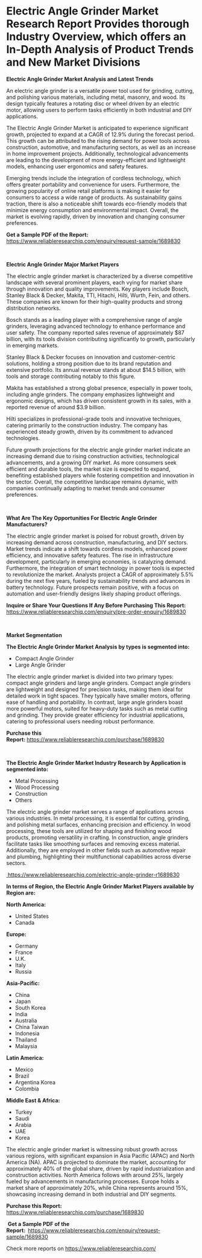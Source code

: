 <p><h1>Electric Angle Grinder Market Research Report Provides thorough Industry Overview, which offers an In-Depth Analysis of Product Trends and New Market Divisions</h1></p><p><strong>Electric Angle Grinder Market Analysis and Latest Trends</strong></p>
<p><p>An electric angle grinder is a versatile power tool used for grinding, cutting, and polishing various materials, including metal, masonry, and wood. Its design typically features a rotating disc or wheel driven by an electric motor, allowing users to perform tasks efficiently in both industrial and DIY applications.</p><p>The Electric Angle Grinder Market is anticipated to experience significant growth, projected to expand at a CAGR of 12.9% during the forecast period. This growth can be attributed to the rising demand for power tools across construction, automotive, and manufacturing sectors, as well as an increase in home improvement projects. Additionally, technological advancements are leading to the development of more energy-efficient and lightweight models, enhancing user ergonomics and safety features.</p><p>Emerging trends include the integration of cordless technology, which offers greater portability and convenience for users. Furthermore, the growing popularity of online retail platforms is making it easier for consumers to access a wide range of products. As sustainability gains traction, there is also a noticeable shift towards eco-friendly models that minimize energy consumption and environmental impact. Overall, the market is evolving rapidly, driven by innovation and changing consumer preferences.</p></p>
<p><strong>Get a Sample PDF of the Report:&nbsp;</strong> <a href="https://www.reliableresearchiq.com/enquiry/request-sample/1689830?utm_campaign=2953&utm_medium=2&utm_source=Github&utm_content=ia&utm_term=06032025&utm_id=electric-angle-grinder">https://www.reliableresearchiq.com/enquiry/request-sample/1689830</a></p>
<p>&nbsp;</p>
<p><strong>Electric Angle Grinder Major Market Players</strong></p>
<p><p>The electric angle grinder market is characterized by a diverse competitive landscape with several prominent players, each vying for market share through innovation and quality improvements. Key players include Bosch, Stanley Black & Decker, Makita, TTI, Hitachi, Hilti, Wurth, Fein, and others. These companies are known for their high-quality products and strong distribution networks.</p><p>Bosch stands as a leading player with a comprehensive range of angle grinders, leveraging advanced technology to enhance performance and user safety. The company reported sales revenue of approximately $87 billion, with its tools division contributing significantly to growth, particularly in emerging markets.</p><p>Stanley Black & Decker focuses on innovation and customer-centric solutions, holding a strong position due to its brand reputation and extensive portfolio. Its annual revenue stands at about $14.5 billion, with tools and storage contributing notably to this figure.</p><p>Makita has established a strong global presence, especially in power tools, including angle grinders. The company emphasizes lightweight and ergonomic designs, which has driven consistent growth in its sales, with a reported revenue of around $3.9 billion.</p><p>Hilti specializes in professional-grade tools and innovative techniques, catering primarily to the construction industry. The company has experienced steady growth, driven by its commitment to advanced technologies.</p><p>Future growth projections for the electric angle grinder market indicate an increasing demand due to rising construction activities, technological advancements, and a growing DIY market. As more consumers seek efficient and durable tools, the market size is expected to expand, benefiting established players while fostering competition and innovation in the sector. Overall, the competitive landscape remains dynamic, with companies continually adapting to market trends and consumer preferences.</p></p>
<p>&nbsp;</p>
<p><strong>What Are The Key Opportunities For Electric Angle Grinder Manufacturers?</strong></p>
<p><p>The electric angle grinder market is poised for robust growth, driven by increasing demand across construction, manufacturing, and DIY sectors. Market trends indicate a shift towards cordless models, enhanced power efficiency, and innovative safety features. The rise in infrastructure development, particularly in emerging economies, is catalyzing demand. Furthermore, the integration of smart technology in power tools is expected to revolutionize the market. Analysts project a CAGR of approximately 5.5% during the next five years, fueled by sustainability trends and advances in battery technology. Future prospects remain positive, with a focus on automation and user-friendly designs likely shaping product offerings.</p></p>
<p><strong>Inquire or Share Your Questions If Any Before Purchasing This Report:</strong> <a href="https://www.reliableresearchiq.com/enquiry/pre-order-enquiry/1689830?utm_campaign=2953&utm_medium=2&utm_source=Github&utm_content=ia&utm_term=06032025&utm_id=electric-angle-grinder">https://www.reliableresearchiq.com/enquiry/pre-order-enquiry/1689830</a></p>
<p>&nbsp;</p>
<p><strong>Market Segmentation</strong></p>
<p><strong>The Electric Angle Grinder Market Analysis by types is segmented into:</strong></p>
<p><ul><li>Compact Angle Grinder</li><li>Large Angle Grinder</li></ul></p>
<p><p>The electric angle grinder market is divided into two primary types: compact angle grinders and large angle grinders. Compact angle grinders are lightweight and designed for precision tasks, making them ideal for detailed work in tight spaces. They typically have smaller motors, offering ease of handling and portability. In contrast, large angle grinders boast more powerful motors, suited for heavy-duty tasks such as metal cutting and grinding. They provide greater efficiency for industrial applications, catering to professional users needing robust performance.</p></p>
<p><strong>Purchase this Report:&nbsp;</strong><a href="https://www.reliableresearchiq.com/purchase/1689830?utm_campaign=2953&utm_medium=2&utm_source=Github&utm_content=ia&utm_term=06032025&utm_id=electric-angle-grinder">https://www.reliableresearchiq.com/purchase/1689830</a></p>
<p>&nbsp;</p>
<p><strong>The Electric Angle Grinder Market Industry Research by Application is segmented into:</strong></p>
<p><ul><li>Metal Processing</li><li>Wood Processing</li><li>Construction</li><li>Others</li></ul></p>
<p><p>The electric angle grinder market serves a range of applications across various industries. In metal processing, it is essential for cutting, grinding, and polishing metal surfaces, enhancing precision and efficiency. In wood processing, these tools are utilized for shaping and finishing wood products, promoting versatility in crafting. In construction, angle grinders facilitate tasks like smoothing surfaces and removing excess material. Additionally, they are employed in other fields such as automotive repair and plumbing, highlighting their multifunctional capabilities across diverse sectors.</p></p>
<p><a href="https://www.reliableresearchiq.com/electric-angle-grinder-r1689830?utm_campaign=2953&utm_medium=2&utm_source=Github&utm_content=ia&utm_term=06032025&utm_id=electric-angle-grinder">&nbsp;https://www.reliableresearchiq.com/electric-angle-grinder-r1689830</a></p>
<p><strong>In terms of Region, the Electric Angle Grinder Market Players available by Region are:</strong></p>
<p>
    <p> <strong> North America: </strong>
        <ul>
            <li>United States</li>
            <li>Canada</li>
        </ul>
        </p> 
    <p> <strong> Europe: </strong>
        <ul>
            <li>Germany</li>
            <li>France</li>
            <li>U.K.</li>
            <li>Italy</li>
            <li>Russia</li>
        </ul>
        </p> 
    <p> <strong> Asia-Pacific: </strong>
        <ul>
            <li>China</li>
            <li>Japan</li>
            <li>South Korea</li>
            <li>India</li>
            <li>Australia</li>
            <li>China Taiwan</li>
            <li>Indonesia</li>
            <li>Thailand</li>
            <li>Malaysia</li>
        </ul>
        </p> 
    <p> <strong> Latin America: </strong>
        <ul>
            <li>Mexico</li>
            <li>Brazil</li>
            <li>Argentina Korea</li>
            <li>Colombia</li>
        </ul>
        </p> 
    <p> <strong> Middle East & Africa: </strong>
        <ul>
            <li>Turkey</li>
            <li>Saudi</li>
            <li>Arabia</li>
            <li>UAE</li>
            <li>Korea</li>
        </ul>
    </p>
    </p>
<p><p>The electric angle grinder market is witnessing robust growth across various regions, with significant expansion in Asia Pacific (APAC) and North America (NA). APAC is projected to dominate the market, accounting for approximately 40% of the global share, driven by rapid industrialization and construction activities. North America follows with around 25%, largely fueled by advancements in manufacturing processes. Europe holds a market share of approximately 20%, while China represents around 15%, showcasing increasing demand in both industrial and DIY segments.</p></p>
<p><strong>Purchase this Report: </strong><a href="https://www.reliableresearchiq.com/purchase/1689830?utm_campaign=2953&utm_medium=2&utm_source=Github&utm_content=ia&utm_term=06032025&utm_id=electric-angle-grinder">https://www.reliableresearchiq.com/purchase/1689830</a></p>
<p>&nbsp;<strong>Get a Sample PDF of the Report:&nbsp;&nbsp;</strong><a href="https://www.reliableresearchiq.com/enquiry/request-sample/1689830?utm_campaign=2953&utm_medium=2&utm_source=Github&utm_content=ia&utm_term=06032025&utm_id=electric-angle-grinder">https://www.reliableresearchiq.com/enquiry/request-sample/1689830</a></p>
<p><strong></strong></p>
<p>Check more reports on <a href="https://www.reliableresearchiq.com/?utm_campaign=2953&utm_medium=2&utm_source=Github&utm_content=ia&utm_term=06032025&utm_id=electric-angle-grinder">https://www.reliableresearchiq.com/</a></p>